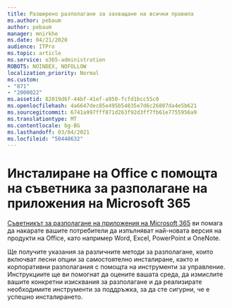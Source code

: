 ```yaml
---
title: Разширено разполагане за захващане на всички правила
ms.author: pebaum
author: pebaum
manager: mnirkhe
ms.date: 04/21/2020
audience: ITPro
ms.topic: article
ms.service: o365-administration
ROBOTS: NOINDEX, NOFOLLOW
localization_priority: Normal
ms.custom:
- "871"
- "2000022"
ms.assetid: 82019d6f-44bf-41ef-a950-fcfd1bcc55c0
ms.openlocfilehash: 4a6647dec85e495b54835e7d6c26807da4e5b621
ms.sourcegitcommit: 6741a997fff871d263f92d3ff7fb61e7755956a9
ms.translationtype: MT
ms.contentlocale: bg-BG
ms.lasthandoff: 03/04/2021
ms.locfileid: "50448632"
---
```

# <a name="install-office-with-the-microsoft-365-apps-deployment-advisor"></a>Инсталиране на Office с помощта на съветника за разполагане на приложения на Microsoft 365

[Съветникът за разполагане на приложения на Microsoft 365](https://admin.microsoft.com/adminportal/home) ви помага да накарате вашите потребители да изпълняват най-новата версия на продукти на Office, като например Word, Excel, PowerPoint и OneNote.
  
Ще получите указания за различните методи за разполагане, които включват лесни опции за самостоятелно инсталиране, както и корпоративни разполагания с помощта на инструменти за управление. Инструкциите ще ви помогнат да оцените вашата среда, да измислите вашите конкретни изисквания за разполагане и да реализирате необходимите инструменти за поддръжка, за да сте сигурни, че е успешно инсталирането.
  